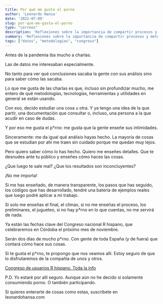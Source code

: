 ```yaml
---
title: Por qué me gusta el porno
author: 'Leonardo Hansa'
date: '2022-07-09'
slug: por-que-me-gusta-el-porno
type: "correos"
description: 'Reflexiones sobre la importancia de compartir procesos y metodologías en el análisis de datos.'
summary: 'Reflexiones sobre la importancia de compartir procesos y metodologías en el análisis de datos.'
tags: ["datos", "metodologías", "congreso"]
---
```


Antes de la pandemia iba mucho a charlas.

Las de datos me interesaban especialmente.

No tanto para ver qué conclusiones sacaba la gente con sus análisis sino para saber cómo las sacaba.


Lo que me gusta de las charlas es que, incluso sin profundizar mucho, me entero de qué metodologías, tecnologías, herramientas y utilidades en general se están usando.

Con eso, decido estudiar una cosa u otra. Y ya tengo una idea de la que partir, una documentación que consultar o, incluso, una persona a la que acudir en caso de dudas.



Y por eso me gusta el p*rno: me gusta que la gente enseñe sus intimidades.

Sinceramente: me da igual qué análisis hayas hecho. La mayoría de cosas que se estudian por ahí me traen sin cuidado porque me quedan muy lejos.

Pero quiero saber cómo lo has hecho. Quiero me enseñes detalles. Que te desnudes ante tu público y enseñes cómo haces las cosas.

¿Que luego te sale mal? ¿Que los resultados son inconcluyentes?

¡No me importa!

Si me has enseñado, de manera transparente, los pasos que has seguido, los códigos que has desarrollado, tendré una batería de ejemplos reales que luego podré aplicar a mi trabajo.

Si solo me enseñas el final, el clímax, si no me enseñas el proceso, los preliminares, el jugueteo, si no hay p*rno en lo que cuentas, no me servirá de nada.



Ya están las fechas clave del Congreso nacional R hispano, que celebraremos en Córdoba el próximo mes de noviembre.

Serán dos días de mucho p*rno. Con gente de toda España (y de fuera) que contará cómo hace sus cosas.

Si te gusta el p*rno, te propongo que nos veamos allí. Estoy seguro de que lo disfrutaremos de la compañía de unos y otros.


[Congreso de usuarios R hispano. Toda la info](http://r-es.org/12jr/)


P.D. Yo estaré por allí seguro. Aunque aún no he decido si solamente consumiendo porno. O también participando.


Si quieres enterarte de cosas como estas, suscríbete en leonardohansa.com